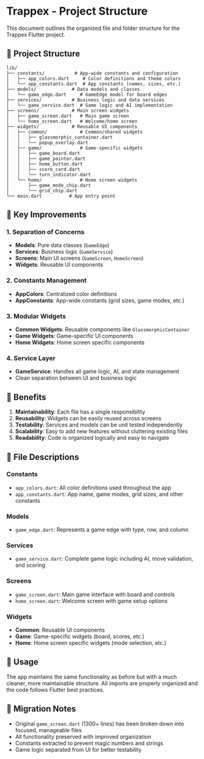 # Trappex - Project Structure

This document outlines the organized file and folder structure for the Trappex Flutter project.

## 📁 Project Structure

```
lib/
├── constants/           # App-wide constants and configuration
│   ├── app_colors.dart     # Color definitions and theme colors
│   └── app_constants.dart  # App constants (names, sizes, etc.)
├── models/             # Data models and classes
│   └── game_edge.dart     # GameEdge model for board edges
├── services/           # Business logic and data services
│   └── game_service.dart  # Game logic and AI implementation
├── screens/            # Main screen widgets
│   ├── game_screen.dart   # Main game screen
│   └── home_screen.dart   # Welcome/home screen
├── widgets/            # Reusable UI components
│   ├── common/            # Common/shared widgets
│   │   ├── glassmorphic_container.dart
│   │   └── popup_overlay.dart
│   ├── game/              # Game-specific widgets
│   │   ├── game_board.dart
│   │   ├── game_painter.dart
│   │   ├── home_button.dart
│   │   ├── score_card.dart
│   │   └── turn_indicator.dart
│   └── home/              # Home screen widgets
│       ├── game_mode_chip.dart
│       └── grid_chip.dart
└── main.dart          # App entry point
```

## 🎯 Key Improvements

### 1. **Separation of Concerns**

- **Models**: Pure data classes (`GameEdge`)
- **Services**: Business logic (`GameService`)
- **Screens**: Main UI screens (`GameScreen`, `HomeScreen`)
- **Widgets**: Reusable UI components

### 2. **Constants Management**

- **AppColors**: Centralized color definitions
- **AppConstants**: App-wide constants (grid sizes, game modes, etc.)

### 3. **Modular Widgets**

- **Common Widgets**: Reusable components like `GlassmorphicContainer`
- **Game Widgets**: Game-specific UI components
- **Home Widgets**: Home screen specific components

### 4. **Service Layer**

- **GameService**: Handles all game logic, AI, and state management
- Clean separation between UI and business logic

## 🔧 Benefits

1. **Maintainability**: Each file has a single responsibility
2. **Reusability**: Widgets can be easily reused across screens
3. **Testability**: Services and models can be unit tested independently
4. **Scalability**: Easy to add new features without cluttering existing files
5. **Readability**: Code is organized logically and easy to navigate

## 📝 File Descriptions

### Constants

- `app_colors.dart`: All color definitions used throughout the app
- `app_constants.dart`: App name, game modes, grid sizes, and other constants

### Models

- `game_edge.dart`: Represents a game edge with type, row, and column

### Services

- `game_service.dart`: Complete game logic including AI, move validation, and scoring

### Screens

- `game_screen.dart`: Main game interface with board and controls
- `home_screen.dart`: Welcome screen with game setup options

### Widgets

- **Common**: Reusable UI components
- **Game**: Game-specific widgets (board, scores, etc.)
- **Home**: Home screen specific widgets (mode selection, etc.)

## 🚀 Usage

The app maintains the same functionality as before but with a much cleaner, more maintainable structure. All imports are properly organized and the code follows Flutter best practices.

## 🔄 Migration Notes

- Original `game_screen.dart` (1300+ lines) has been broken down into focused, manageable files
- All functionality preserved with improved organization
- Constants extracted to prevent magic numbers and strings
- Game logic separated from UI for better testability
